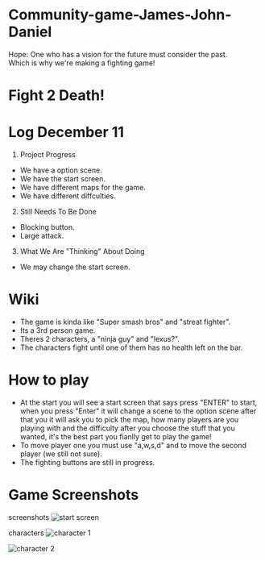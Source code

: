 # Community-game-James-John-Daniel
Hope: One who has a vision for the future must consider the past.
<br>
Which is why we're making a fighting game!<br>

# Fight 2 Death!

# Log December 11
1. Project Progress
- We have a option scene.
- We have the start screen.
- We have different maps for the game.
- We have different diffculties.


2. Still Needs To Be Done
- Blocking button.
- Large attack.
 

3. What We Are "Thinking" About Doing
- We may change the start screen.



# Wiki 
- The game is kinda like "Super smash bros" and "streat fighter".
- Its a 3rd person game.
- Theres 2 characters, a "ninja guy" and "lexus?".
- The characters fight until one of them has no health left on the bar.


# How to play
- At the start you will see a start screen that says press "ENTER" to start, when you press "Enter" it will change a scene to the option scene after that you it will ask you to pick the map, how many players are you playing with and the difficulty after you choose the stuff that you wanted, it's the best part you fianlly get to play the game!
- To move player one you must use "a,w,s,d" and to move the second player (we still not sure).
- The fighting buttons are still in progress.

# Game Screenshots
screenshots
![start screen](https://github.com/NeighborhoodDeficiency/Community-game-James-John-Daniel/blob/master/pictures/start%20screan%20picture.PNG)

characters
![character 1](https://github.com/NeighborhoodDeficiency/Community-game-James-John-Daniel/blob/master/pictures/banditcharacter.PNG)

![character 2](https://github.com/NeighborhoodDeficiency/Community-game-James-John-Daniel/blob/master/pictures/monke2.PNG)

